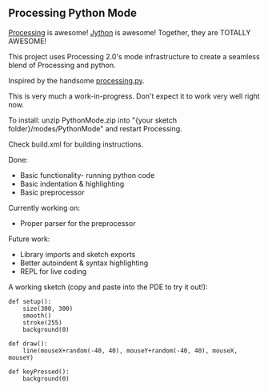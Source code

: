 Processing Python Mode
----------------------

[Processing](http://www.processing.org/) is awesome! [Jython](http://www.jython.org/) is awesome! Together, they are TOTALLY AWESOME!

This project uses Processing 2.0's mode infrastructure to create a seamless blend of Processing and python.

Inspired by the handsome [processing.py](https://github.com/jdf/processing.py).

This is very much a work-in-progress. Don't expect it to work very well right now.

To install: unzip PythonMode.zip into "{your sketch folder}/modes/PythonMode" and restart Processing.

Check build.xml for building instructions.

Done:
- Basic functionality- running python code
- Basic indentation & highlighting
- Basic preprocessor

Currently working on:
- Proper parser for the preprocessor

Future work:
- Library imports and sketch exports
- Better autoindent & syntax highlighting
- REPL for live coding

A working sketch (copy and paste into the PDE to try it out!):
	
	def setup():
		size(300, 300)
		smooth()
		stroke(255)
		background(0)
	
	def draw():
		line(mouseX+random(-40, 40), mouseY+random(-40, 40), mouseX, mouseY)
	
	def keyPressed():
		background(0)